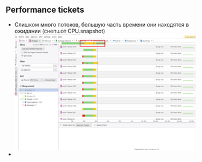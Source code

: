 ## Performance tickets
- Слишком много потоков, большую часть времени они находятся в ожидании (снепшот CPU.snapshot) 
![Threads](Threads.png)
- 